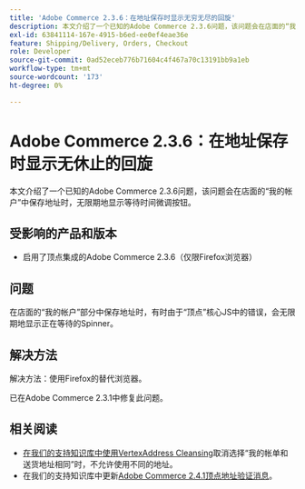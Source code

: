 ```yaml
---
title: 'Adobe Commerce 2.3.6：在地址保存时显示无穷无尽的回旋'
description: 本文介绍了一个已知的Adobe Commerce 2.3.6问题，该问题会在店面的“我的帐户”中保存地址时，无限期地显示等待时间微调按钮。
exl-id: 63841114-167e-4915-b6ed-ee0ef4eae36e
feature: Shipping/Delivery, Orders, Checkout
role: Developer
source-git-commit: 0ad52eceb776b71604c4f467a70c13191bb9a1eb
workflow-type: tm+mt
source-wordcount: '173'
ht-degree: 0%

---
```


# Adobe Commerce 2.3.6：在地址保存时显示无休止的回旋

本文介绍了一个已知的Adobe Commerce 2.3.6问题，该问题会在店面的“我的帐户”中保存地址时，无限期地显示等待时间微调按钮。

## 受影响的产品和版本

* 启用了顶点集成的Adobe Commerce 2.3.6（仅限Firefox浏览器）

## 问题

在店面的“我的帐户”部分中保存地址时，有时由于“顶点”核心JS中的错误，会无限期地显示正在等待的Spinner。

## 解决方法

解决方法：使用Firefox的替代浏览器。

已在Adobe Commerce 2.3.1中修复此问题。

## 相关阅读

* [在我们的支持知识库中使用VertexAddress Cleansing](/help/troubleshooting/miscellaneous/vertex-address-cleansing-different-addresses-not-allowed.md)取消选择“我的帐单和送货地址相同”时，不允许使用不同的地址。
* 在我们的支持知识库中更新[Adobe Commerce 2.4.1顶点地址验证消息](/help/troubleshooting/miscellaneous/magento-2-4-1-vertex-address-validation-message-post-address-update.md)。
